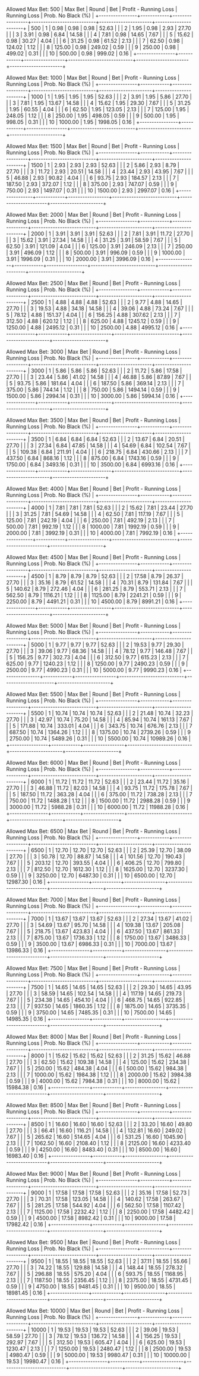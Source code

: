 Allowed Max Bet: 500
|    Max Bet     |   Round    |       Bet       |   Profit - Running Loss   |     Running Loss     |  Prob. No Black (%)  |
+----------------+------------+-----------------+---------------------------+----------------------+----------------------+
| 500            | 1          | 0.98            | 0.98                      | 0.98                 | 52.63                |
|                | 2          | 1.95            | 0.98                      | 2.93                 | 27.70                |
|                | 3          | 3.91            | 0.98                      | 6.84                 | 14.58                |
|                | 4          | 7.81            | 0.98                      | 14.65                | 7.67                 |
|                | 5          | 15.62           | 0.98                      | 30.27                | 4.04                 |
|                | 6          | 31.25           | 0.98                      | 61.52                | 2.13                 |
|                | 7          | 62.50           | 0.98                      | 124.02               | 1.12                 |
|                | 8          | 125.00          | 0.98                      | 249.02               | 0.59                 |
|                | 9          | 250.00          | 0.98                      | 499.02               | 0.31                 |
|                | 10         | 500.00          | 0.98                      | 999.02               | 0.16                 |
+----------------+------------+-----------------+---------------------------+----------------------+----------------------+


Allowed Max Bet: 1000
|    Max Bet     |   Round    |       Bet       |   Profit - Running Loss   |     Running Loss     |  Prob. No Black (%)  |
+----------------+------------+-----------------+---------------------------+----------------------+----------------------+
| 1000           | 1          | 1.95            | 1.95                      | 1.95                 | 52.63                |
|                | 2          | 3.91            | 1.95                      | 5.86                 | 27.70                |
|                | 3          | 7.81            | 1.95                      | 13.67                | 14.58                |
|                | 4          | 15.62           | 1.95                      | 29.30                | 7.67                 |
|                | 5          | 31.25           | 1.95                      | 60.55                | 4.04                 |
|                | 6          | 62.50           | 1.95                      | 123.05               | 2.13                 |
|                | 7          | 125.00          | 1.95                      | 248.05               | 1.12                 |
|                | 8          | 250.00          | 1.95                      | 498.05               | 0.59                 |
|                | 9          | 500.00          | 1.95                      | 998.05               | 0.31                 |
|                | 10         | 1000.00         | 1.95                      | 1998.05              | 0.16                 |
+----------------+------------+-----------------+---------------------------+----------------------+----------------------+


Allowed Max Bet: 1500
|    Max Bet     |   Round    |       Bet       |   Profit - Running Loss   |     Running Loss     |  Prob. No Black (%)  |
+----------------+------------+-----------------+---------------------------+----------------------+----------------------+
| 1500           | 1          | 2.93            | 2.93                      | 2.93                 | 52.63                |
|                | 2          | 5.86            | 2.93                      | 8.79                 | 27.70                |
|                | 3          | 11.72           | 2.93                      | 20.51                | 14.58                |
|                | 4          | 23.44           | 2.93                      | 43.95                | 7.67                 |
|                | 5          | 46.88           | 2.93                      | 90.82                | 4.04                 |
|                | 6          | 93.75           | 2.93                      | 184.57               | 2.13                 |
|                | 7          | 187.50          | 2.93                      | 372.07               | 1.12                 |
|                | 8          | 375.00          | 2.93                      | 747.07               | 0.59                 |
|                | 9          | 750.00          | 2.93                      | 1497.07              | 0.31                 |
|                | 10         | 1500.00         | 2.93                      | 2997.07              | 0.16                 |
+----------------+------------+-----------------+---------------------------+----------------------+----------------------+


Allowed Max Bet: 2000
|    Max Bet     |   Round    |       Bet       |   Profit - Running Loss   |     Running Loss     |  Prob. No Black (%)  |
+----------------+------------+-----------------+---------------------------+----------------------+----------------------+
| 2000           | 1          | 3.91            | 3.91                      | 3.91                 | 52.63                |
|                | 2          | 7.81            | 3.91                      | 11.72                | 27.70                |
|                | 3          | 15.62           | 3.91                      | 27.34                | 14.58                |
|                | 4          | 31.25           | 3.91                      | 58.59                | 7.67                 |
|                | 5          | 62.50           | 3.91                      | 121.09               | 4.04                 |
|                | 6          | 125.00          | 3.91                      | 246.09               | 2.13                 |
|                | 7          | 250.00          | 3.91                      | 496.09               | 1.12                 |
|                | 8          | 500.00          | 3.91                      | 996.09               | 0.59                 |
|                | 9          | 1000.00         | 3.91                      | 1996.09              | 0.31                 |
|                | 10         | 2000.00         | 3.91                      | 3996.09              | 0.16                 |
+----------------+------------+-----------------+---------------------------+----------------------+----------------------+


Allowed Max Bet: 2500
|    Max Bet     |   Round    |       Bet       |   Profit - Running Loss   |     Running Loss     |  Prob. No Black (%)  |
+----------------+------------+-----------------+---------------------------+----------------------+----------------------+
| 2500           | 1          | 4.88            | 4.88                      | 4.88                 | 52.63                |
|                | 2          | 9.77            | 4.88                      | 14.65                | 27.70                |
|                | 3          | 19.53           | 4.88                      | 34.18                | 14.58                |
|                | 4          | 39.06           | 4.88                      | 73.24                | 7.67                 |
|                | 5          | 78.12           | 4.88                      | 151.37               | 4.04                 |
|                | 6          | 156.25          | 4.88                      | 307.62               | 2.13                 |
|                | 7          | 312.50          | 4.88                      | 620.12               | 1.12                 |
|                | 8          | 625.00          | 4.88                      | 1245.12              | 0.59                 |
|                | 9          | 1250.00         | 4.88                      | 2495.12              | 0.31                 |
|                | 10         | 2500.00         | 4.88                      | 4995.12              | 0.16                 |
+----------------+------------+-----------------+---------------------------+----------------------+----------------------+


Allowed Max Bet: 3000
|    Max Bet     |   Round    |       Bet       |   Profit - Running Loss   |     Running Loss     |  Prob. No Black (%)  |
+----------------+------------+-----------------+---------------------------+----------------------+----------------------+
| 3000           | 1          | 5.86            | 5.86                      | 5.86                 | 52.63                |
|                | 2          | 11.72           | 5.86                      | 17.58                | 27.70                |
|                | 3          | 23.44           | 5.86                      | 41.02                | 14.58                |
|                | 4          | 46.88           | 5.86                      | 87.89                | 7.67                 |
|                | 5          | 93.75           | 5.86                      | 181.64               | 4.04                 |
|                | 6          | 187.50          | 5.86                      | 369.14               | 2.13                 |
|                | 7          | 375.00          | 5.86                      | 744.14               | 1.12                 |
|                | 8          | 750.00          | 5.86                      | 1494.14              | 0.59                 |
|                | 9          | 1500.00         | 5.86                      | 2994.14              | 0.31                 |
|                | 10         | 3000.00         | 5.86                      | 5994.14              | 0.16                 |
+----------------+------------+-----------------+---------------------------+----------------------+----------------------+


Allowed Max Bet: 3500
|    Max Bet     |   Round    |       Bet       |   Profit - Running Loss   |     Running Loss     |  Prob. No Black (%)  |
+----------------+------------+-----------------+---------------------------+----------------------+----------------------+
| 3500           | 1          | 6.84            | 6.84                      | 6.84                 | 52.63                |
|                | 2          | 13.67           | 6.84                      | 20.51                | 27.70                |
|                | 3          | 27.34           | 6.84                      | 47.85                | 14.58                |
|                | 4          | 54.69           | 6.84                      | 102.54               | 7.67                 |
|                | 5          | 109.38          | 6.84                      | 211.91               | 4.04                 |
|                | 6          | 218.75          | 6.84                      | 430.66               | 2.13                 |
|                | 7          | 437.50          | 6.84                      | 868.16               | 1.12                 |
|                | 8          | 875.00          | 6.84                      | 1743.16              | 0.59                 |
|                | 9          | 1750.00         | 6.84                      | 3493.16              | 0.31                 |
|                | 10         | 3500.00         | 6.84                      | 6993.16              | 0.16                 |
+----------------+------------+-----------------+---------------------------+----------------------+----------------------+


Allowed Max Bet: 4000
|    Max Bet     |   Round    |       Bet       |   Profit - Running Loss   |     Running Loss     |  Prob. No Black (%)  |
+----------------+------------+-----------------+---------------------------+----------------------+----------------------+
| 4000           | 1          | 7.81            | 7.81                      | 7.81                 | 52.63                |
|                | 2          | 15.62           | 7.81                      | 23.44                | 27.70                |
|                | 3          | 31.25           | 7.81                      | 54.69                | 14.58                |
|                | 4          | 62.50           | 7.81                      | 117.19               | 7.67                 |
|                | 5          | 125.00          | 7.81                      | 242.19               | 4.04                 |
|                | 6          | 250.00          | 7.81                      | 492.19               | 2.13                 |
|                | 7          | 500.00          | 7.81                      | 992.19               | 1.12                 |
|                | 8          | 1000.00         | 7.81                      | 1992.19              | 0.59                 |
|                | 9          | 2000.00         | 7.81                      | 3992.19              | 0.31                 |
|                | 10         | 4000.00         | 7.81                      | 7992.19              | 0.16                 |
+----------------+------------+-----------------+---------------------------+----------------------+----------------------+


Allowed Max Bet: 4500
|    Max Bet     |   Round    |       Bet       |   Profit - Running Loss   |     Running Loss     |  Prob. No Black (%)  |
+----------------+------------+-----------------+---------------------------+----------------------+----------------------+
| 4500           | 1          | 8.79            | 8.79                      | 8.79                 | 52.63                |
|                | 2          | 17.58           | 8.79                      | 26.37                | 27.70                |
|                | 3          | 35.16           | 8.79                      | 61.52                | 14.58                |
|                | 4          | 70.31           | 8.79                      | 131.84               | 7.67                 |
|                | 5          | 140.62          | 8.79                      | 272.46               | 4.04                 |
|                | 6          | 281.25          | 8.79                      | 553.71               | 2.13                 |
|                | 7          | 562.50          | 8.79                      | 1116.21              | 1.12                 |
|                | 8          | 1125.00         | 8.79                      | 2241.21              | 0.59                 |
|                | 9          | 2250.00         | 8.79                      | 4491.21              | 0.31                 |
|                | 10         | 4500.00         | 8.79                      | 8991.21              | 0.16                 |
+----------------+------------+-----------------+---------------------------+----------------------+----------------------+


Allowed Max Bet: 5000
|    Max Bet     |   Round    |       Bet       |   Profit - Running Loss   |     Running Loss     |  Prob. No Black (%)  |
+----------------+------------+-----------------+---------------------------+----------------------+----------------------+
| 5000           | 1          | 9.77            | 9.77                      | 9.77                 | 52.63                |
|                | 2          | 19.53           | 9.77                      | 29.30                | 27.70                |
|                | 3          | 39.06           | 9.77                      | 68.36                | 14.58                |
|                | 4          | 78.12           | 9.77                      | 146.48               | 7.67                 |
|                | 5          | 156.25          | 9.77                      | 302.73               | 4.04                 |
|                | 6          | 312.50          | 9.77                      | 615.23               | 2.13                 |
|                | 7          | 625.00          | 9.77                      | 1240.23              | 1.12                 |
|                | 8          | 1250.00         | 9.77                      | 2490.23              | 0.59                 |
|                | 9          | 2500.00         | 9.77                      | 4990.23              | 0.31                 |
|                | 10         | 5000.00         | 9.77                      | 9990.23              | 0.16                 |
+----------------+------------+-----------------+---------------------------+----------------------+----------------------+


Allowed Max Bet: 5500
|    Max Bet     |   Round    |       Bet       |   Profit - Running Loss   |     Running Loss     |  Prob. No Black (%)  |
+----------------+------------+-----------------+---------------------------+----------------------+----------------------+
| 5500           | 1          | 10.74           | 10.74                     | 10.74                | 52.63                |
|                | 2          | 21.48           | 10.74                     | 32.23                | 27.70                |
|                | 3          | 42.97           | 10.74                     | 75.20                | 14.58                |
|                | 4          | 85.94           | 10.74                     | 161.13               | 7.67                 |
|                | 5          | 171.88          | 10.74                     | 333.01               | 4.04                 |
|                | 6          | 343.75          | 10.74                     | 676.76               | 2.13                 |
|                | 7          | 687.50          | 10.74                     | 1364.26              | 1.12                 |
|                | 8          | 1375.00         | 10.74                     | 2739.26              | 0.59                 |
|                | 9          | 2750.00         | 10.74                     | 5489.26              | 0.31                 |
|                | 10         | 5500.00         | 10.74                     | 10989.26             | 0.16                 |
+----------------+------------+-----------------+---------------------------+----------------------+----------------------+


Allowed Max Bet: 6000
|    Max Bet     |   Round    |       Bet       |   Profit - Running Loss   |     Running Loss     |  Prob. No Black (%)  |
+----------------+------------+-----------------+---------------------------+----------------------+----------------------+
| 6000           | 1          | 11.72           | 11.72                     | 11.72                | 52.63                |
|                | 2          | 23.44           | 11.72                     | 35.16                | 27.70                |
|                | 3          | 46.88           | 11.72                     | 82.03                | 14.58                |
|                | 4          | 93.75           | 11.72                     | 175.78               | 7.67                 |
|                | 5          | 187.50          | 11.72                     | 363.28               | 4.04                 |
|                | 6          | 375.00          | 11.72                     | 738.28               | 2.13                 |
|                | 7          | 750.00          | 11.72                     | 1488.28              | 1.12                 |
|                | 8          | 1500.00         | 11.72                     | 2988.28              | 0.59                 |
|                | 9          | 3000.00         | 11.72                     | 5988.28              | 0.31                 |
|                | 10         | 6000.00         | 11.72                     | 11988.28             | 0.16                 |
+----------------+------------+-----------------+---------------------------+----------------------+----------------------+


Allowed Max Bet: 6500
|    Max Bet     |   Round    |       Bet       |   Profit - Running Loss   |     Running Loss     |  Prob. No Black (%)  |
+----------------+------------+-----------------+---------------------------+----------------------+----------------------+
| 6500           | 1          | 12.70           | 12.70                     | 12.70                | 52.63                |
|                | 2          | 25.39           | 12.70                     | 38.09                | 27.70                |
|                | 3          | 50.78           | 12.70                     | 88.87                | 14.58                |
|                | 4          | 101.56          | 12.70                     | 190.43               | 7.67                 |
|                | 5          | 203.12          | 12.70                     | 393.55               | 4.04                 |
|                | 6          | 406.25          | 12.70                     | 799.80               | 2.13                 |
|                | 7          | 812.50          | 12.70                     | 1612.30              | 1.12                 |
|                | 8          | 1625.00         | 12.70                     | 3237.30              | 0.59                 |
|                | 9          | 3250.00         | 12.70                     | 6487.30              | 0.31                 |
|                | 10         | 6500.00         | 12.70                     | 12987.30             | 0.16                 |
+----------------+------------+-----------------+---------------------------+----------------------+----------------------+


Allowed Max Bet: 7000
|    Max Bet     |   Round    |       Bet       |   Profit - Running Loss   |     Running Loss     |  Prob. No Black (%)  |
+----------------+------------+-----------------+---------------------------+----------------------+----------------------+
| 7000           | 1          | 13.67           | 13.67                     | 13.67                | 52.63                |
|                | 2          | 27.34           | 13.67                     | 41.02                | 27.70                |
|                | 3          | 54.69           | 13.67                     | 95.70                | 14.58                |
|                | 4          | 109.38          | 13.67                     | 205.08               | 7.67                 |
|                | 5          | 218.75          | 13.67                     | 423.83               | 4.04                 |
|                | 6          | 437.50          | 13.67                     | 861.33               | 2.13                 |
|                | 7          | 875.00          | 13.67                     | 1736.33              | 1.12                 |
|                | 8          | 1750.00         | 13.67                     | 3486.33              | 0.59                 |
|                | 9          | 3500.00         | 13.67                     | 6986.33              | 0.31                 |
|                | 10         | 7000.00         | 13.67                     | 13986.33             | 0.16                 |
+----------------+------------+-----------------+---------------------------+----------------------+----------------------+


Allowed Max Bet: 7500
|    Max Bet     |   Round    |       Bet       |   Profit - Running Loss   |     Running Loss     |  Prob. No Black (%)  |
+----------------+------------+-----------------+---------------------------+----------------------+----------------------+
| 7500           | 1          | 14.65           | 14.65                     | 14.65                | 52.63                |
|                | 2          | 29.30           | 14.65                     | 43.95                | 27.70                |
|                | 3          | 58.59           | 14.65                     | 102.54               | 14.58                |
|                | 4          | 117.19          | 14.65                     | 219.73               | 7.67                 |
|                | 5          | 234.38          | 14.65                     | 454.10               | 4.04                 |
|                | 6          | 468.75          | 14.65                     | 922.85               | 2.13                 |
|                | 7          | 937.50          | 14.65                     | 1860.35              | 1.12                 |
|                | 8          | 1875.00         | 14.65                     | 3735.35              | 0.59                 |
|                | 9          | 3750.00         | 14.65                     | 7485.35              | 0.31                 |
|                | 10         | 7500.00         | 14.65                     | 14985.35             | 0.16                 |
+----------------+------------+-----------------+---------------------------+----------------------+----------------------+


Allowed Max Bet: 8000
|    Max Bet     |   Round    |       Bet       |   Profit - Running Loss   |     Running Loss     |  Prob. No Black (%)  |
+----------------+------------+-----------------+---------------------------+----------------------+----------------------+
| 8000           | 1          | 15.62           | 15.62                     | 15.62                | 52.63                |
|                | 2          | 31.25           | 15.62                     | 46.88                | 27.70                |
|                | 3          | 62.50           | 15.62                     | 109.38               | 14.58                |
|                | 4          | 125.00          | 15.62                     | 234.38               | 7.67                 |
|                | 5          | 250.00          | 15.62                     | 484.38               | 4.04                 |
|                | 6          | 500.00          | 15.62                     | 984.38               | 2.13                 |
|                | 7          | 1000.00         | 15.62                     | 1984.38              | 1.12                 |
|                | 8          | 2000.00         | 15.62                     | 3984.38              | 0.59                 |
|                | 9          | 4000.00         | 15.62                     | 7984.38              | 0.31                 |
|                | 10         | 8000.00         | 15.62                     | 15984.38             | 0.16                 |
+----------------+------------+-----------------+---------------------------+----------------------+----------------------+


Allowed Max Bet: 8500
|    Max Bet     |   Round    |       Bet       |   Profit - Running Loss   |     Running Loss     |  Prob. No Black (%)  |
+----------------+------------+-----------------+---------------------------+----------------------+----------------------+
| 8500           | 1          | 16.60           | 16.60                     | 16.60                | 52.63                |
|                | 2          | 33.20           | 16.60                     | 49.80                | 27.70                |
|                | 3          | 66.41           | 16.60                     | 116.21               | 14.58                |
|                | 4          | 132.81          | 16.60                     | 249.02               | 7.67                 |
|                | 5          | 265.62          | 16.60                     | 514.65               | 4.04                 |
|                | 6          | 531.25          | 16.60                     | 1045.90              | 2.13                 |
|                | 7          | 1062.50         | 16.60                     | 2108.40              | 1.12                 |
|                | 8          | 2125.00         | 16.60                     | 4233.40              | 0.59                 |
|                | 9          | 4250.00         | 16.60                     | 8483.40              | 0.31                 |
|                | 10         | 8500.00         | 16.60                     | 16983.40             | 0.16                 |
+----------------+------------+-----------------+---------------------------+----------------------+----------------------+


Allowed Max Bet: 9000
|    Max Bet     |   Round    |       Bet       |   Profit - Running Loss   |     Running Loss     |  Prob. No Black (%)  |
+----------------+------------+-----------------+---------------------------+----------------------+----------------------+
| 9000           | 1          | 17.58           | 17.58                     | 17.58                | 52.63                |
|                | 2          | 35.16           | 17.58                     | 52.73                | 27.70                |
|                | 3          | 70.31           | 17.58                     | 123.05               | 14.58                |
|                | 4          | 140.62          | 17.58                     | 263.67               | 7.67                 |
|                | 5          | 281.25          | 17.58                     | 544.92               | 4.04                 |
|                | 6          | 562.50          | 17.58                     | 1107.42              | 2.13                 |
|                | 7          | 1125.00         | 17.58                     | 2232.42              | 1.12                 |
|                | 8          | 2250.00         | 17.58                     | 4482.42              | 0.59                 |
|                | 9          | 4500.00         | 17.58                     | 8982.42              | 0.31                 |
|                | 10         | 9000.00         | 17.58                     | 17982.42             | 0.16                 |
+----------------+------------+-----------------+---------------------------+----------------------+----------------------+


Allowed Max Bet: 9500
|    Max Bet     |   Round    |       Bet       |   Profit - Running Loss   |     Running Loss     |  Prob. No Black (%)  |
+----------------+------------+-----------------+---------------------------+----------------------+----------------------+
| 9500           | 1          | 18.55           | 18.55                     | 18.55                | 52.63                |
|                | 2          | 37.11           | 18.55                     | 55.66                | 27.70                |
|                | 3          | 74.22           | 18.55                     | 129.88               | 14.58                |
|                | 4          | 148.44          | 18.55                     | 278.32               | 7.67                 |
|                | 5          | 296.88          | 18.55                     | 575.20               | 4.04                 |
|                | 6          | 593.75          | 18.55                     | 1168.95              | 2.13                 |
|                | 7          | 1187.50         | 18.55                     | 2356.45              | 1.12                 |
|                | 8          | 2375.00         | 18.55                     | 4731.45              | 0.59                 |
|                | 9          | 4750.00         | 18.55                     | 9481.45              | 0.31                 |
|                | 10         | 9500.00         | 18.55                     | 18981.45             | 0.16                 |
+----------------+------------+-----------------+---------------------------+----------------------+----------------------+


Allowed Max Bet: 10000
|    Max Bet     |   Round    |       Bet       |   Profit - Running Loss   |     Running Loss     |  Prob. No Black (%)  |
+----------------+------------+-----------------+---------------------------+----------------------+----------------------+
| 10000          | 1          | 19.53           | 19.53                     | 19.53                | 52.63                |
|                | 2          | 39.06           | 19.53                     | 58.59                | 27.70                |
|                | 3          | 78.12           | 19.53                     | 136.72               | 14.58                |
|                | 4          | 156.25          | 19.53                     | 292.97               | 7.67                 |
|                | 5          | 312.50          | 19.53                     | 605.47               | 4.04                 |
|                | 6          | 625.00          | 19.53                     | 1230.47              | 2.13                 |
|                | 7          | 1250.00         | 19.53                     | 2480.47              | 1.12                 |
|                | 8          | 2500.00         | 19.53                     | 4980.47              | 0.59                 |
|                | 9          | 5000.00         | 19.53                     | 9980.47              | 0.31                 |
|                | 10         | 10000.00        | 19.53                     | 19980.47             | 0.16                 |
+----------------+------------+-----------------+---------------------------+----------------------+----------------------+


